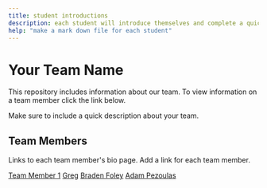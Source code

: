 ```yaml
---
title: student introductions
description: each student will introduce themselves and complete a quick bio
help: "make a mark down file for each student"
---
```


# Your Team Name

This repository includes information about our team. To view information on a team member click the link below.

Make sure to include a quick description about your team.

## Team Members

Links to each team member's bio page. Add a link for each team member.


[Team Member 1](/member1.md)
[Greg](/Greg.md)
[Braden Foley](https://github.com/MRInfected101)
[Adam Pezoulas](/Adam.md)

